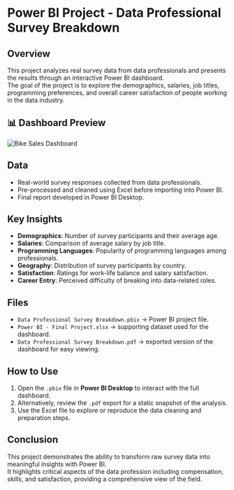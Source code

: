 # Power BI Project - Data Professional Survey Breakdown

## Overview
This project analyzes real survey data from data professionals and presents the results through an interactive Power BI dashboard.  
The goal of the project is to explore the demographics, salaries, job titles, programming preferences, and overall career satisfaction of people working in the data industry.
## 📊 Dashboard Preview
![Bike Sales Dashboard](images/bike_sales_dashboard.png)


## Data
- Real-world survey responses collected from data professionals.  
- Pre-processed and cleaned using Excel before importing into Power BI.  
- Final report developed in Power BI Desktop.

## Key Insights
- **Demographics**: Number of survey participants and their average age.  
- **Salaries**: Comparison of average salary by job title.  
- **Programming Languages**: Popularity of programming languages among professionals.  
- **Geography**: Distribution of survey participants by country.  
- **Satisfaction**: Ratings for work-life balance and salary satisfaction.  
- **Career Entry**: Perceived difficulty of breaking into data-related roles.

## Files
- `Data Professional Survey Breakdown.pbix` → Power BI project file.  
- `Power BI - Final Project.xlsx` → supporting dataset used for the dashboard.  
- `Data Professional Survey Breakdown.pdf` → exported version of the dashboard for easy viewing.

## How to Use
1. Open the `.pbix` file in **Power BI Desktop** to interact with the full dashboard.  
2. Alternatively, review the `.pdf` export for a static snapshot of the analysis.  
3. Use the Excel file to explore or reproduce the data cleaning and preparation steps.

## Conclusion
This project demonstrates the ability to transform raw survey data into meaningful insights with Power BI.  
It highlights critical aspects of the data profession including compensation, skills, and satisfaction, providing a comprehensive view of the field.
